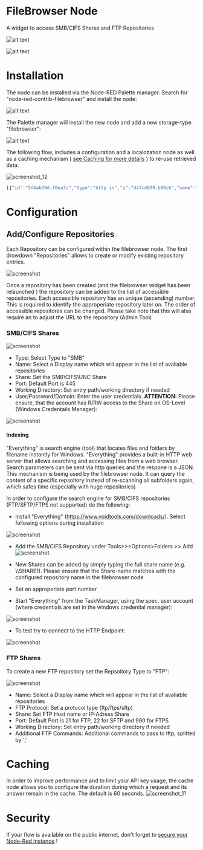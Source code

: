 # FileBrowser Node 
A widget to access SMB/CIFS Shares and FTP Repositories 


![alt text](https://user-images.githubusercontent.com/35899018/49729734-94f19180-fc76-11e8-80b1-7843598d96fe.png)


![alt text](https://user-images.githubusercontent.com/35899018/49740659-050f1000-fc95-11e8-87c3-ca98f13961a7.png)



# Installation
The node can be installed via the Node-RED Palette manager. Search for "node-red-contrib-filebrowser" and install the node: 

![alt text](https://user-images.githubusercontent.com/35899018/49729747-9c189f80-fc76-11e8-9854-5e77f45b23b5.png)

The Palette manager will install the new node and add a new storage-type "filebrowser":

![alt text](https://user-images.githubusercontent.com/35899018/49730307-42b17000-fc78-11e8-94b8-aff7fe2ee755.png)


The following flow, includes a configuration and a localozation node as well as a caching mechanism ( [see Caching for more details](#Caching) ) to re-use retrieved data:

![screenshot_12](https://user-images.githubusercontent.com/35899018/49739330-efe4b200-fc91-11e8-9c3c-b1287486fbc5.png)

```javascript
[{"id":"5f4ab59d.f0ea7c","type":"http in","z":"d47cd009.b88c6","name":"","url":"/repositories/filters","method":"get","upload":false,"swaggerDoc":"","x":120,"y":980,"wires":[["dbd46b1c.c55198"]]},{"id":"dbd46b1c.c55198","type":"template","z":"d47cd009.b88c6","name":"params page","field":"payload","fieldType":"msg","format":"handlebars","syntax":"mustache","template":"<form class=\"ui form\">\n\n  <div class=\"ui toggle checkbox\">\n      <input name=\"useFulltext\" type=\"checkbox\" checked=\"checked\">\n      <label>{{flow.LOCALIZED.useIndex}}</label>\n     \n    </div>\n\n <div></div>\n\n   <div class=\"field\">\n      <label>{{flow.LOCALIZED.itemType}}</label>\n      <select name=\"itemType\" class=\"ui dropdown\">\n         <option value=\"all\" selected=\"selected\">{{flow.LOCALIZED.itemAll}}</option>\n         <option value=\"folder\">{{flow.LOCALIZED.itemFolder}}</option>\n         <option value=\"file\">{{flow.LOCALIZED.itemFile}}</option>\n      </select>\n   </div>\n \n   <div class=\"field\">\n      <label>{{flow.LOCALIZED.maxResults}}</label>\n      <select name=\"maxResults\" class=\"ui dropdown\">\n         <option value=\"30\" selected=\"selected\">30</option>\n         <option value=\"50\">50</option>\n         <option value=\"100\">100</option>\n         <option value=\"*\">*</option>\n \n      </select>\n   </div>\n\n</form>","output":"str","x":510,"y":980,"wires":[["84189d6d.939e4"]]},{"id":"84189d6d.939e4","type":"http response","z":"d47cd009.b88c6","name":"","statusCode":"","headers":{},"x":970,"y":980,"wires":[]},{"id":"944203de.39ed","type":"http in","z":"d47cd009.b88c6","name":"","url":"/repositories/sort","method":"get","upload":false,"swaggerDoc":"","x":120,"y":1020,"wires":[["d833d1d7.12e02"]]},{"id":"d833d1d7.12e02","type":"template","z":"d47cd009.b88c6","name":"params page","field":"payload","fieldType":"msg","format":"handlebars","syntax":"mustache","template":"<form class=\"ui form\">\n   <div class=\"field\">\n      <label>{{flow.LOCALIZED.sort}}</label>\n      <select name=\"order\" class=\"ui dropdown\">\n        <option value=\"lastmod\">{{flow.LOCALIZED.sort_default}}</option>\n         <option value=\"lastmod\">{{flow.LOCALIZED.sort_date}}</option>\n         <option value=\"name\">{{flow.LOCALIZED.sort_title}}</option>\n         <option value=\"size\">{{flow.LOCALIZED.sort_size}}</option>\n         <option value=\"type\">{{flow.LOCALIZED.sort_type}}</option>\n      </select>\n   </div>\n   \n   <div class=\"field\">\n      <label>{{flow.LOCALIZED.sortOrder}}</label>\n      <select name=\"sortorder\" class=\"ui dropdown\">\n         <option value=\"asc\">{{flow.LOCALIZED.sortOrderAsc}}</option>\n         <option value=\"desc\">{{flow.LOCALIZED.sortOrderDesc}}</option>\n      </select>\n   </div>\n</form>\n\n\n\n","output":"str","x":510,"y":1020,"wires":[["e7bf4e91.3116e"]]},{"id":"e7bf4e91.3116e","type":"http response","z":"d47cd009.b88c6","name":"","statusCode":"","headers":{},"x":970,"y":1020,"wires":[]},{"id":"15e97351.3ceffd","type":"inject","z":"d47cd009.b88c6","name":"Once","topic":"","payload":"","payloadType":"date","repeat":"","crontab":"","once":true,"onceDelay":"0.1","x":90,"y":740,"wires":[["29e23322.d6437c"]]},{"id":"29e23322.d6437c","type":"function","z":"d47cd009.b88c6","name":"Localization","func":"var localization = {\n    \"en_EN\": {\n        \"useIndex\" : \"Use fulltext index\",\n        \"maxResults\": \"Results per page\",\n        \"itemType\"  : \"Item type\",\n        \"itemAll\"   : \"All\",\n        \"itemFolder\" : \"Folder\",\n        \"itemFile\" : \"File\",\n        \"sort\":\"Sort by\",\n        \"sort_default\": \"Default\",\n        \"sort_date\":\"Date\",\n        \"sort_type\":\"Type\",\n        \"sort_size\":\"Size\",\n        \"sort_title\":\"Name\",\n        \"sortOrder\" : \"Sort order\",\n        \"sortOrderAsc\" : \"Ascending\",\n        \"sortOrderDesc\" : \"Descending\",\n       \n    },\n    \"de_DE\": {\n        \"useIndex\" : \"Volltextsuche verwenden\",\n        \"maxResults\": \"Ergebnisse pro Seite\",\n        \"itemType\"  : \"Typ\",\n        \"itemAll\"   : \"Alle\",\n        \"itemFolder\" : \"Verzeichnisse\",\n        \"itemFile\" : \"Dateien\",\n        \"sort\":\"Soriteren nach\",\n        \"sort_default\": \"Standart\",\n        \"sort_date\":\"Datum\",\n        \"sort_type\":\"Typ\",\n        \"sort_size\":\"Größe\",\n        \"sort_title\":\"Name\",\n        \"sortOrder\" : \"Sortiereihenfolge\",\n        \"sortOrderAsc\" : \"aufsteigend\",\n        \"sortOrderDesc\" : \"absteigend\",\n    },\n    \"fr_FR\": {\n        \"useIndex\" : \" Use fulltext index\",\n        \"maxResults\": \"Results per page\",\n        \"license\": \"License\",\n        \"ignore\": \"Ignore\",\n        \"lang\": \"Relevance language\",\n        \"lang_ar\": \"Arabic\",\n        \"lang_bg\": \"Bulgarian\",\n        \"lang_da\": \"Dänisch\",\n        \"lang_nl\": \"Niederländisch, Flämisch\",\n        \"lang_en\": \"Englisch\",\n        \"lang_fr\": \"Französisch\",\n        \"lang_de\": \"Deutsch\",\n        \"lang_es\": \"Spanisch\",\n        \"sort\":\"Sort by\",\n        \"sort_date\":\"Date\",\n        \"sort_type\":\"Rating\",\n        \"sort_size\":\"Video count\",\n        \"sort_title\":\"Title\",\n    }\n}\nvar language = flow.get(\"LANGUAGE\");\nvar localized = localization[language];\nflow.set(\"LOCALIZED\", localized);\n","outputs":1,"noerr":0,"x":230,"y":740,"wires":[[]]},{"id":"77aa25e7.87e26c","type":"config","z":"d47cd009.b88c6","name":"CONFIG","properties":[{"p":"LANGUAGE","pt":"flow","to":"de_DE","tot":"str"},{"p":"OPENMEDIA_MAPPING","pt":"flow","to":"{\"templateId\":{\"default\":1388635,\"audio\":1388637,\"image\":1388639,\"video\":1388638},\"poolId\":101,\"folderId\":22219,\"systemId\":\"6290b86c-3cdd-4d52-8340-df3b9bf2aa15\",\"OMISCommandAfterCreation\":{\"pluginID\":123,\"commandID\":132},\"fields\":{\"title\":8,\"id\":3201,\"url\":401}}","tot":"json"},{"p":"FULLTEXTENGINE_URL","pt":"flow","to":"http://127.0.0.1:8090","tot":"str"}],"active":true,"x":100,"y":800,"wires":[]},{"id":"45fcec2e.8cd0d4","type":"http response","z":"d47cd009.b88c6","name":"","statusCode":"200","headers":{},"x":1200,"y":780,"wires":[]},{"id":"77336ef7.0f9ac","type":"filebrowser in","z":"d47cd009.b88c6","filebrowser":"dc6eab6d.8c7af8","rules":[{"t":"dc6eab6d.8c7af8"},{"t":"18c25d51.7c73e3"}],"x":750,"y":880,"wires":[["d446bb38.b2df88"]]},{"id":"d446bb38.b2df88","type":"function","z":"d47cd009.b88c6","name":"Pivot format","func":"var responseData = msg.payload;\nvar OPENMEDIA_MAPPING = flow.get(\"OPENMEDIA_MAPPING\");\n//we have to regenerate the fullpath for each item in the breadcrumb\n\n\nvar breadcrumb = [];\n    for (i=0;i<msg.fullPath.length;i++){\n        breadcrumb.push({\n                name:msg.fullPath[i].name,\n                payload:{\n                 remotePath: msg.fullPath[i].remotePath,\n                 fullPath: msg.fullPath.slice(0, i+1)\n             },\n             active:(i<msg.fullPath.length -1) ? false:true\n            })     \n    }\n\n\n\n\nmsg.payload = {\n  resultCount: responseData.items.length + \" results\",\n  navigation: {\n    breadcrumb: breadcrumb\n  },\n  dropdown: [],\n  items: []\n};\n\n\n\nif (responseData.items.length > 0) {\n    responseData.items =  sortResults(responseData, msg.sort, msg.sort_ascending);\n    node.warn(responseData);\n  for (var i = 0; i < responseData.items.length; i++) {\n      var type = responseData.items[i].type;\n      var mime = responseData.items[i].mime;\n      var iconName = \"file\"; // default icon \n      var destTempateType = \"default\";\n  if  (mime) {\n    if (mime.startsWith(\"audio\")) {\n        iconName = \"music\";\n        destTempateType =\"audio\"\n    }\n    if (mime.startsWith(\"video\")) {\n        iconName = \"video\"; \n        destTempateType =\"video\"\n    }\n    if (mime.startsWith(\"image\")) {\n        iconName = \"image\";   \n        destTempateType =\"image\"\n    }\n  }\n      \n    msg.payload.items.push({\n      key: responseData.items[i].id.videoId,\n      rawData: responseData.items[i],\n      presentation: {\n        title: responseData.items[i].name,\n        iconName: type===\"folder\" ? \"folder\" : iconName,\n        \n        iconColor:  type===\"folder\" ? \"yellow\" : \"grey\",\n        mediaType: null,\n    //    thumbnail: responseData.items[i].snippet.thumbnails.medium.url,\n    //    highres: responseData.items[i].snippet.thumbnails.high.url,\n        meta: [\n          {\n            name: \"Type\",\n            value: type===\"folder\" ? \"FOLDER\" : responseData.items[i].filename.split(\".\").pop().toUpperCase(),\n            icon: null\n          },\n          {\n            name: \"Last modified\",\n            value: timeAgo(responseData.items[i].lastmod),\n            icon: \"clock\"\n          },\n          {\n            name: \"Size\",\n           value: formattedSize(responseData.items[i].size),\n            icon: null\n          }\n          \n          \n        ]\n      },\n      navigation: {\n        type: type===\"folder\" ?\"query\" : \"external\", // possible value: external then value must be a string self, query must be a JSON object, openmedia\n         payload: type===\"folder\" ? {\n             remotePath: responseData.items[i].id,\n             fullPath: msg.fullPath.concat(\n                 {\n                     name:responseData.items[i].name,\n                     remotePath: responseData.items[i].id\n                 })\n         } : responseData.items[i].url\n        //type:\"query\",\n        //value:nextResultsPayload\n      },\n      openmedia: {\n        templateId: OPENMEDIA_MAPPING.templateId[destTempateType],\n        poolId: OPENMEDIA_MAPPING.poolId,\n        folderId: OPENMEDIA_MAPPING.folderId,\n        systemId: OPENMEDIA_MAPPING.systemId,\n        OMISCommandAfterCreation: {\n          pluginID: OPENMEDIA_MAPPING.OMISCommandAfterCreation.pluginID,\n          commandID: OPENMEDIA_MAPPING.OMISCommandAfterCreation.commandID\n        },\n        fields: [\n          {\n              //title\n            fieldId: OPENMEDIA_MAPPING.fields.title,\n            valueType:1,\n            value: responseData.items[i].name\n          },\n           {\n               //External Unique ID\n            fieldId: OPENMEDIA_MAPPING.fields.id,\n            valueType:1,\n           value: responseData.items[i].url\n          },\n           {\n               //url\n            fieldId: OPENMEDIA_MAPPING.fields.url,\n            valueType:1,\n           value: responseData.items[i].url\n          }\n        ]\n      },\n      dragAndDrop: []\n    });\n    \n   \n  }\n}\n\nreturn msg;\n\n\n\nfunction sortResults(responseData, prop, asc) {\n    \n    return responseData.items.sort(function(a, b) {\n        if (asc) {\n            return (a[prop] > b[prop]) ? 1 : ((a[prop] < b[prop]) ? -1 : 0);\n        } else {\n            return (b[prop] > a[prop]) ? 1 : ((b[prop] < a[prop]) ? -1 : 0);\n        }\n    });\n\n \n    \n}\n\n\n\n\nfunction getFormattedDate(date, prefomattedDate = false, hideYear = false) {\n        const MONTH_NAMES = [\n  'January', 'February', 'March', 'April', 'May', 'June',\n  'July', 'August', 'September', 'October', 'November', 'December'\n];\n    \n  const day = date.getDate();\n  const month = MONTH_NAMES[date.getMonth()];\n  const year = date.getFullYear();\n  const hours = date.getHours();\n  let minutes = date.getMinutes();\n\n  if (minutes < 10) {\n    // Adding leading zero to minutes\n    minutes = `0${ minutes }`;\n  }\n\n  if (prefomattedDate) {\n    // Today at 10:20\n    // Yesterday at 10:20\n    return `${ prefomattedDate } at ${ hours }:${ minutes }`;\n  }\n\n  if (hideYear) {\n    // 10. January at 10:20\n    return `${ day }. ${ month } at ${ hours }:${ minutes }`;\n  }\n\n  // 10. January 2017. at 10:20\n  return `${ day }. ${ month } ${ year }. at ${ hours }:${ minutes }`;\n}\n\n\n// --- Main function\nfunction timeAgo(dateParam) {\n\n\n  if (!dateParam) {\n    return null;\n  }\n\n  const date = typeof dateParam === 'object' ? dateParam : new Date(dateParam);\n  const DAY_IN_MS = 86400000; // 24 * 60 * 60 * 1000\n  const today = new Date();\n  const yesterday = new Date(today - DAY_IN_MS);\n  const seconds = Math.round((today - date) / 1000);\n  const minutes = Math.round(seconds / 60);\n  const isToday = today.toDateString() === date.toDateString();\n  const isYesterday = yesterday.toDateString() === date.toDateString();\n  const isThisYear = today.getFullYear() === date.getFullYear();\n\n\n  if (seconds < 5) {\n    return 'now';\n  } else if (seconds < 60) {\n    return `${ seconds } seconds ago`;\n  } else if (seconds < 90) {\n    return 'about a minute ago';\n  } else if (minutes < 60) {\n    return `${ minutes } minutes ago`;\n  } else if (isToday) {\n    return getFormattedDate(date, 'Today'); // Today at 10:20\n  } else if (isYesterday) {\n    return getFormattedDate(date, 'Yesterday'); // Yesterday at 10:20\n  } else if (isThisYear) {\n    return getFormattedDate(date, false, true); // 10. January at 10:20\n  }\n\n  return getFormattedDate(date); // 10. January 2017. at 10:20\n}\n\nfunction formattedSize(size) {\n    //dividing by 10 afterwards give the first decimal\n    if (size > 1000000000000) return Math.round(size/100000000000)/10 + \" TB\"\n    if (size > 1000000000) return Math.round(size/100000000)/10 + \" GB\"\n    if (size > 1000000) return Math.round(size/100000)/10 + \" MB\"\n    if (size > 1000) return Math.round(size/100)/10 + \" KB\"\n    else return size + \" KB\"\n}","outputs":1,"noerr":0,"x":990,"y":880,"wires":[["45fcec2e.8cd0d4","67009b70.ae2884"]]},{"id":"5bec960c.c18a38","type":"function","z":"d47cd009.b88c6","name":"Found in cache ?","func":"//first output uses cache data\nif (msg.hasOwnProperty(\"payload\") && !!msg.payload){\n    return [msg,null];\n}else{\n    //second output goes to actual repository search\n    return [null, msg];\n}\n\n","outputs":2,"noerr":0,"x":730,"y":820,"wires":[["45fcec2e.8cd0d4"],["77336ef7.0f9ac"]]},{"id":"d16ff06.c3c371","type":"Cache in","z":"d47cd009.b88c6","name":"rep1","cache":"1708125e.da84de","keyType":"msg","keyProperty":"cached_query","valueType":"msg","valueProperty":"payload","useString":false,"x":530,"y":860,"wires":[["5bec960c.c18a38"]]},{"id":"67009b70.ae2884","type":"Cache out","z":"d47cd009.b88c6","name":"rep1 ","cache":"1708125e.da84de","keyType":"msg","keyProperty":"cached_query","valueType":"msg","valueProperty":"payload","ttlType":"msg","ttlProperty":"","useString":false,"x":1170,"y":920,"wires":[]},{"id":"5984edf3.7f6424","type":"function","z":"d47cd009.b88c6","name":"Prepare Query","func":"msg.cached_query= JSON.stringify(msg.payload);\nmsg.fullPath = msg.payload.fullPath||[{name:\"Home\",remotePath:\"\"}]\nmsg.remotePath  = msg.payload.remotePath||\"\";\nmsg.fulltextEngineURL = flow.get(\"FULLTEXTENGINE_URL\");\nif (msg.payload.useFulltext===\"on\") {\nmsg.useFulltext =  \"true\";\nmsg.repIx  = msg.payload.repIx||\"1\";\nnode.warn(\"Rep IX :\" + msg.repIx)\n    \n}\nelse \n{\n    msg.useFulltext =  \"false\"\n}\n\n\nmsg.query       = msg.payload.query||\"\";\nif (msg.query  ===\"\") {\n    msg.operation   = \"list\";\n}\nelse {\n    msg.operation   = \"find\";\n    if (msg.payload.hasOwnProperty(\"breadcrumb\")){\n    msg.remotePath = msg.payload.breadcrumb[msg.payload.breadcrumb.length-1].payload.remotePath;\n    }\n}\nmsg.sort            = msg.payload.sort;\"lastmod\"; //type, name, size, mime, lastmod\nif (msg.payload.sortorder == \"asc\"){\n    msg.sort_ascending = true;\n}\nelse {\n    msg.sort_ascending = false;  \n}\n\nmsg.payload = {};\nmsg.payload.filedata= '{}'; // Needs to be a string\nreturn msg;","outputs":1,"noerr":0,"x":320,"y":860,"wires":[["d16ff06.c3c371"]]},{"id":"c19d0fd2.f6761","type":"http in","z":"d47cd009.b88c6","name":"repository","url":"/repository2","method":"get","upload":false,"swaggerDoc":"","x":80,"y":860,"wires":[["5984edf3.7f6424"]]},{"id":"dc6eab6d.8c7af8","type":"filebrowser","z":"","repositoryType":"SMB","share":"\\\\myComputer\\public","port":"445","domain":"","username":"MyUsername","password":"MyPassword","workdir":"","name":"My Computer","sshKeyPath":"","additionalLftpCommands":""},{"id":"1708125e.da84de","type":"Cache","z":"","name":"rep1","defaultTtl":"60","checkPeriod":"60"}]
```

# Configuration #

## Add/Configure Repositories

Each Repository can be configured within the filebrowser node. The first drowdown "Repositories" allows to create or modify existing repository entries. 

![screenshot](https://user-images.githubusercontent.com/35899018/49732022-7e026d80-fc7d-11e8-8cb0-ec0444b5db37.png)

Once a repository has been created (and the filebrowser widget has been relaunched ) the repository can be added to the list of accessible repositories. Each accessible repository has an unique (ascending) number. This is required to identify the approperiate repository later on. The order of accessible repositores can be changed. Please take note that this will also require an to adjust the URL to the repository (Admin Tool)

### SMB/CIFS Shares 

![screenshot](https://user-images.githubusercontent.com/35899018/49731401-83f74f00-fc7b-11e8-98b5-c3bc5f518fc3.png)



- Type: Select Type to "SMB"
- Name: Select a Display name which will appear in the list of avaliable repositories
- Share: Set the SMB\CIFS\UNC Share
- Port: Default Port is 445 
- Working Directory: Set entry path/working directory if needed
- User/Password/Domain: Enter the user credentials. **ATTENTION:** Please ensure, that the account has R/RW access to the Share on OS-Level (Windows Credentails Manager):

![screenshot](https://user-images.githubusercontent.com/35899018/49731751-a89ff680-fc7c-11e8-803d-792a07a8978d.png)

#### Indexing 

"Everything" is search engine (tool) that locates files and folders by filename instantly for Windows.  "Everything" provides a built-in HTTP web server that allows searching and accessing files from a web browser. Search parameters can  be sent via http queries and the respone is a JSON. 
This mechanism is being used by the filebrowser node. It can query the content of a specific repsoitory instead of re-scanning all subfolders again, which safes time (especially with huge repositories)

In order to configure the search engine for SMB/CIFS repositories (FTP/SFTP/FTPS not supported) do the following:

- Install "Everything" (https://www.voidtools.com/downloads/). Select following options during installation

![screenshot](https://user-images.githubusercontent.com/35899018/49744414-02181d80-fc9d-11e8-8b36-a62ffeb33e48.png)


- Add the SMB/CIFS Repository under Tools>>>Options>Folders >> Add
![screenshot](https://user-images.githubusercontent.com/35899018/49738377-8b285800-fc8f-11e8-9445-408a5f8c40ab.png)

- New Shares can be added by simply typing the full share name (e.g. \\\SHARE1). Please ensure that the Share-name matches with the configured repository name in the filebrowser node 
- Set an approperiate port number 
- Start "Everything" from the TaskManager, using the spec. user account (where  credentials are set in the windows credential manager):

![screenshot](https://user-images.githubusercontent.com/35899018/49738988-0fc7a600-fc91-11e8-9cb8-7a2ea19c42a1.png)

- To test try to connect to the HTTP Endpoint:



![screenshot](https://user-images.githubusercontent.com/35899018/49739155-7baa0e80-fc91-11e8-8b21-c94eab9b5163.png)

### FTP Shares 

To create a new FTP repository set the Repsoitory Type to "FTP":

![screenshot](https://user-images.githubusercontent.com/35899018/49739548-6ed9ea80-fc92-11e8-8beb-fca6081a8e27.png)

- Name: Select a Display name which will appear in the list of avaliable repositories
- FTP Protocol: Set a protocol type (ftp/ftps/sftp)
- Share: Set FTP Host name or IP-Adress Share
- Port: Default Port is 21 for FTP, 22 for SFTP and 990 for FTPS 
- Working Directory: Set entry path/working directory if needed
- Additional FTP Commands: Additional commands to pass to lftp, splitted by ';' 

# Caching #
In order to improve performance and to limit your API key usage, the cache node allows you to configure the duration during which a request and its answer remain in the cache. The default is 60 seconds.
![screenshot_11](https://user-images.githubusercontent.com/30046324/48259178-78fc9500-e417-11e8-90f9-d37c4232442d.png)

# Security #
If your flow is available on the public internet, don't forget to [secure your Node-Red instance](https://nodered.org/docs/security) ! 

